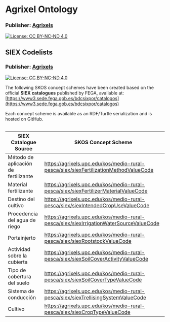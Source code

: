 # Agrixel Ontology
### **Publisher**: [Agrixels](https://agrixels.upc.edu)  
[![License: CC BY-NC-ND 4.0](https://img.shields.io/badge/License-CC%20BY--NC--ND%204.0-blue.svg)](https://creativecommons.org/licenses/by-nc-nd/4.0/)


## SIEX Codelists
### **Publisher**: [Agrixels](https://agrixels.upc.edu)  
[![License: CC BY-NC-ND 4.0](https://img.shields.io/badge/License-CC%20BY--NC--ND%204.0-blue.svg)](https://creativecommons.org/licenses/by-nc-nd/4.0/)

The following SKOS concept schemes have been created based on the official **SIEX catalogues** published by FEGA, available at:  
[https://www3.sede.fega.gob.es/bdcsixpor/catalogos](https://www3.sede.fega.gob.es/bdcsixpor/catalogos)

Each concept scheme is available as an RDF/Turtle serialization and is hosted on GitHub.

<div style="font-size: 0.9em; overflow-x: auto;">

<table>
  <thead>
    <tr>
      <th>SIEX Catalogue Source</th>
      <th>SKOS Concept Scheme</th>
    </tr>
  </thead>
  <tbody>
    <tr>
      <td>Método de aplicación de fertilizante</td>
      <td><a href="https://agrixels.github.io/agrixel/ontology/codelists/medio-rural-pesca/siex/siex_fertilization_method.ttl" target="_blank">https://agrixels.upc.edu/kos/medio-rural-pesca/siex/siexFertilizationMethodValueCode</a></td>
    </tr>
    <tr>
      <td>Material fertilizante</td>
      <td><a href="https://agrixels.github.io/agrixel/ontology/codelists/medio-rural-pesca/siex/siex_fertilizer_material.ttl" target="_blank">https://agrixels.upc.edu/kos/medio-rural-pesca/siex/siexFertilizerMaterialValueCode</a></td>
    </tr>
    <tr>
      <td>Destino del cultivo</td>
      <td><a href="https://agrixels.github.io/agrixel/ontology/codelists/medio-rural-pesca/siex/siex_intended_crop_use.ttl" target="_blank">https://agrixels.upc.edu/kos/medio-rural-pesca/siex/siexIntendedCropUseValueCode</a></td>
    </tr>
    <tr>
      <td>Procedencia del agua de riego</td>
      <td><a href="https://agrixels.github.io/agrixel/ontology/codelists/medio-rural-pesca/siex/siex_irrigation_water_source.ttl" target="_blank">https://agrixels.upc.edu/kos/medio-rural-pesca/siex/siexIrrigationWaterSourceValueCode</a></td>
    </tr>
    <tr>
      <td>Portainjerto</td>
      <td><a href="https://agrixels.github.io/agrixel/ontology/codelists/medio-rural-pesca/siex/siex_rootstock.ttl" target="_blank">https://agrixels.upc.edu/kos/medio-rural-pesca/siex/siexRootstockValueCode</a></td>
    </tr>
    <tr>
      <td>Actividad sobre la cubierta</td>
      <td><a href="https://agrixels.github.io/agrixel/ontology/codelists/medio-rural-pesca/siex/siex_soil_cover_activity.ttl" target="_blank">https://agrixels.upc.edu/kos/medio-rural-pesca/siex/siexSoilCoverActivityValueCode</a></td>
    </tr>
    <tr>
      <td>Tipo de cobertura del suelo</td>
      <td><a href="https://agrixels.github.io/agrixel/ontology/codelists/medio-rural-pesca/siex/siex_soil_cover_type.ttl" target="_blank">https://agrixels.upc.edu/kos/medio-rural-pesca/siex/siexSoilCoverTypeValueCode</a></td>
    </tr>
    <tr>
      <td>Sistema de conducción</td>
      <td><a href="https://agrixels.github.io/agrixel/ontology/codelists/medio-rural-pesca/siex/siex_trellising_system.ttl" target="_blank">https://agrixels.upc.edu/kos/medio-rural-pesca/siex/siexTrellisingSystemValueCode</a></td>
    </tr>
    <tr>
      <td>Cultivo</td>
      <td><a href="https://agrixels.github.io/agrixel/ontology/codelists/medio-rural-pesca/siex/siex_crop_type.ttl" target="_blank">https://agrixels.upc.edu/kos/medio-rural-pesca/siex/siexCropTypeValueCode</a></td>
    </tr>
  </tbody>
</table>

</div>
